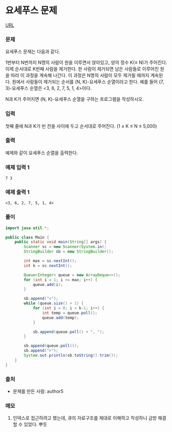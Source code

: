 요세푸스 문제
=============
[URL](https://www.acmicpc.net/problem/1158)

### 문제
요세푸스 문제는 다음과 같다.

1번부터 N번까지 N명의 사람이 원을 이루면서 앉아있고, 양의 정수 K(≤ N)가 주어진다. 이제 순서대로 K번째 사람을 제거한다. 한 사람이 제거되면 남은 사람들로 이루어진 원을 따라 이 과정을 계속해 나간다. 이 과정은 N명의 사람이 모두 제거될 때까지 계속된다. 원에서 사람들이 제거되는 순서를 (N, K)-요세푸스 순열이라고 한다. 예를 들어 (7, 3)-요세푸스 순열은 <3, 6, 2, 7, 5, 1, 4>이다.

N과 K가 주어지면 (N, K)-요세푸스 순열을 구하는 프로그램을 작성하시오.

### 입력
첫째 줄에 N과 K가 빈 칸을 사이에 두고 순서대로 주어진다. (1 ≤ K ≤ N ≤ 5,000)

### 출력
예제와 같이 요세푸스 순열을 출력한다.

### 예제 입력 1
```
7 3
```

### 예제 출력 1
```
<3, 6, 2, 7, 5, 1, 4>
```

### 풀이
```java
import java.util.*;

public class Main {
    public static void main(String[] args) {
        Scanner sc = new Scanner(System.in);
        StringBuilder sb = new StringBuilder();

        int max = sc.nextInt();
        int k = sc.nextInt();

        Queue<Integer> queue = new ArrayDeque<>();
        for (int i = 1; i <= max; i++) {
            queue.add(i);
        }

        sb.append("<");
        while (queue.size() > 1) {
            for (int i = 0; i < k-1; i++) {
                int temp = queue.poll();
                queue.add(temp);
            }

            sb.append(queue.poll() + ", ");
        }

        sb.append(queue.poll());
        sb.append(">");
        System.out.println(sb.toString().trim());
    }
}
```

### 출처
- 문제를 만든 사람: author5

### 메모
1. 인덱스로 접근하려고 했는데, 큐의 자료구조를 제대로 이해하고 작성하니 금방 해결 할 수 있었다. 뿌듯

